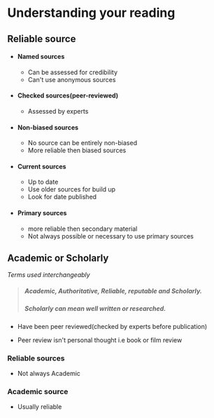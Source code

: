 # Understanding your reading

## Reliable source

- #### Named sources 
  - Can be assessed for credibility
  - Can't use anonymous sources
- #### Checked sources(peer-reviewed)
  - Assessed by experts
- #### Non-biased sources
  - No source can be entirely non-biased  
  - More reliable then biased sources
  
- #### Current sources
  - Up to date
  - Use older sources for build up 
  - Look for date published
- #### Primary sources
  - more reliable then secondary material
  - Not always possible or necessary to use primary sources

##  Academic or Scholarly
*Terms used interchangeably*
> ##### Academic, Authoritative, Reliable, reputable and Scholarly. 
> ##### Scholarly can mean well written or researched.
- Have been  peer reviewed(checked by experts before publication)

- Peer review isn't personal thought i.e book or film review
### Reliable sources
- Not always Academic
### Academic source
- Usually reliable



